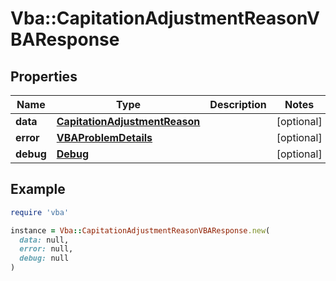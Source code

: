 # Vba::CapitationAdjustmentReasonVBAResponse

## Properties

| Name | Type | Description | Notes |
| ---- | ---- | ----------- | ----- |
| **data** | [**CapitationAdjustmentReason**](CapitationAdjustmentReason.md) |  | [optional] |
| **error** | [**VBAProblemDetails**](VBAProblemDetails.md) |  | [optional] |
| **debug** | [**Debug**](Debug.md) |  | [optional] |

## Example

```ruby
require 'vba'

instance = Vba::CapitationAdjustmentReasonVBAResponse.new(
  data: null,
  error: null,
  debug: null
)
```

